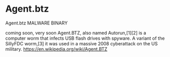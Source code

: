 # Agent.btz
Agent.btz MALWARE BINARY

coming soon, very soon
Agent.BTZ, also named Autorun,[1][2] is a computer worm that infects USB flash drives with spyware. A variant of the SillyFDC worm,[3] it was used in a massive 2008 cyberattack on the US military. 
https://en.wikipedia.org/wiki/Agent.BTZ

